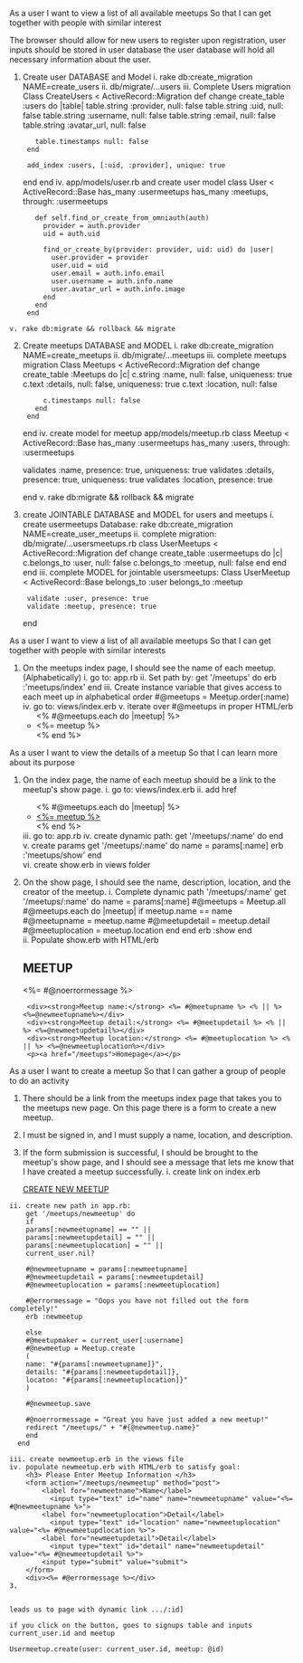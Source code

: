As a user
I want to view a list of all available meetups
So that I can get together with people with similar interest

The browser should allow for new users to register
upon registration, user inputs should be stored in user database
the user database will hold all necessary information about the user.

  1. Create user DATABASE and Model
    i. rake db:create_migration NAME=create_users
    ii. db/migrate/...users
    iii. Complete Users migration
        Class CreateUsers < ActiveRecord::Migration
        def change
          create_table :users do |table|
            table.string :provider, null: false
            table.string :uid, null: false
            table.string :username, null: false
            table.string :email, null: false
            table.string :avatar_url, null: false

            table.timestamps null: false
          end

          add_index :users, [:uid, :provider], unique: true
        end
      end
      iv. app/models/user.rb and create user model
          class User < ActiveRecord::Base
          has_many :usermeetups
          has_many :meetups, through: :usermeetups

            def self.find_or_create_from_omniauth(auth)
              provider = auth.provider
              uid = auth.uid

              find_or_create_by(provider: provider, uid: uid) do |user|
                user.provider = provider
                user.uid = uid
                user.email = auth.info.email
                user.username = auth.info.name
                user.avatar_url = auth.info.image
              end
            end
          end
    v. rake db:migrate && rollback && migrate

  2. Create meetups DATABASE and MODEL
    i. rake db:create_migration NAME=create_meetups
    ii. db/migrate/...meetups
    iii. complete meetups migration
        Class Meetups < ActiveRecord::Migration
          def change
            create_table :Meetups do |c|
              c.string  :name, null: false, uniqueness: true
              c.text    :details, null: false, uniqueness: true
              c.text    :location, null: false

              c.timestamps null: false
            end
          end
        end
    iv. create model for meetup app/models/meetup.rb
        class Meetup < ActiveRecord::Base
        has_many :usermeetups
        has_many :users, through: :usermeetups

        validates :name, presence: true, uniqueness: true
        validates :details, presence: true, uniqueness: true
        validates :location, presence: true

        end
    v. rake db:migrate && rollback && migrate
  3. create JOINTABLE DATABASE and MODEL for users and meetups
    i. create usermeetups Database:
      rake db:create_migration NAME=create_user_meetups
    ii. complete migration: db/migrate/...usersmeetups.rb
        class UserMeetups < ActiveRecord::Migration
          def change
            create_table :usermeetups do |c|
              c.belongs_to :user, null: false
              c.belongs_to :meetup, null: false
            end
          end  
        end
    iii. complete MODEL for jointable usersmeetups:
        Class UserMeetup < ActiveRecord::Base
          belongs_to :user
          belongs_to :meetup

          validate :user, presence: true
          validate :meetup, presence: true
        end



As a user
I want to view a list of all available meetups
So that I can get together with people with similar interests
  1. On the meetups index page, I should see the name of each meetup. (Alphabetically)
    i. go to: app.rb
    ii. Set path by:
        get '/meetups' do
          erb :'meetups/index'
        end
    iii. Create instance variable that gives access to each meet up in alphabetical order
        #@meetups = Meetup.order(:name)
        iv. go to: views/index.erb
    v. iterate over #@meetups in proper HTML/erb
        <ul>
        <% #@meetups.each do |meetup| %>
          <li>
            <%= meetup %>
          </li>
        <% end %>
        </ul>


As a user
I want to view the details of a meetup
So that I can learn more about its purpose
  1. On the index page, the name of each meetup should be a link to the meetup's show page.
      i. go to: views/index.erb
      ii. add href
          <ul>
          <% #@meetups.each do |meetup| %>
            <li>
              <a href="/meetups/<% meetup %>"><%= meetup %></a>
            </li>
          <% end %>
          </ul>
      iii. go to: app.rb
      iv. create dynamic path:
          get '/meetups/:name' do
          end      
      v. create params
          get '/meetups/:name' do
          name = params[:name]
          erb :'meetups/show'
          end   
      vi. create show.erb in views folder

  2. On the show page, I should see the name, description, location, and the creator of the meetup.
      i. Complete dynamic path '/meetups/:name'
          get '/meetups/:name' do
            name = params[:name]
            #@meetups = Meetup.all
            #@meetups.each do |meetup|
              if meetup.name == name
                #@meetupname = meetup.name
                #@meetupdetail = meetup.detail
                #@meetuplocation = meetup.location
                end
              end
            erb :show
          end  
    ii. Populate show.erb with HTML/erb
        <h2> MEETUP </h2>
          <div><%= #@noerrormessage %></div>

          <div><strong>Meetup name:</strong> <%= #@meetupname %> <% || %> <%=@newmeetupname%></div>
          <div><strong>Meetup detail:</strong> <%= #@meetupdetail %> <% || %> <%=@newmeetupdetail%></div>
          <div><strong>Meetup location:</strong> <%= #@meetuplocation %> <% || %> <%=@newmeetuplocation%></div>
          <p><a href="/meetups">Homepage</a></p>

As a user
I want to create a meetup
So that I can gather a group of people to do an activity
  1. There should be a link from the meetups index page that takes you to the meetups new page. On this page there is a form to create a new meetup.
  2. I must be signed in, and I must supply a name, location, and description.

  3. If the form submission is successful, I should be brought to the meetup's show page, and I should see a message that lets me know that I have created a meetup successfully.
    i. create link on index.erb
      <p><a href="/meetups/newmeetup">CREATE NEW MEETUP</a></p>
    ii. create new path in app.rb:
        get '/meetups/newmeetup' do
        if
        params[:newmeetupname] == "" ||
        params[:newmeetupdetail] = "" ||
        params[:newmeetuplocation] = "" ||
        current_user.nil?

        #@newmeetupname = params[:newmeetupname]
        #@newmeetupdetail = params[:newmeetupdetail]
        #@newmeetuplocation = params[:newmeetuplocation]

        #@errormessage = "Oops you have not filled out the form completely!"
        erb :newmeetup

        else
        #@meetupmaker = current_user[:username]
        #@newmeetup = Meetup.create
        (
        name: "#{params[:newmeetupname]}",
        details: "#{params[:newmeetupdetail]},
        locaton: "#{params[:newmeetuplocation]}"
        )

        #@newmeetup.save

        #@noerrormessage = "Great you have just added a new meetup!"
        redirect "/meetups/" + "#{@newmeetup.name}"
        end
      end

    iii. create newmeetup.erb in the views file
    iv. populate newmeetup.erb with HTML/erb to satisfy goal:
        <h3> Please Enter Meetup Information </h3>
        <form action="/meetups/newmeetup" method="post">
            <label for="newmeetname">Name</label>
              <input type="text" id="name" name="newmeetupname" value="<%= #@newmeetupname %>">
            <label for="newmeetuplocation">Detail</label>
              <input type="text" id="location" name="newmeetuplocation" value="<%= #@newmeetupdlocation %>">
            <label for="newmeetupdetail">Detail</label>
              <input type="text" id="detail" name="newmeetupdetail" value="<%= #@newmeetupdetail %>">
            <input type="submit" value="submit">
        </form>
        <div><%= #@errormessage %></div>
    3.


    leads us to page with dynamic link .../:id]

    if you click on the button, goes to signups table and inputs current_user.id and meetup

    Usermeetup.create(user: current_user.id, meetup: @id)
